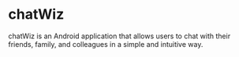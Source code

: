 # chatWiz

chatWiz is an Android application that allows users to chat with their friends, family, and colleagues in a simple and intuitive way.
